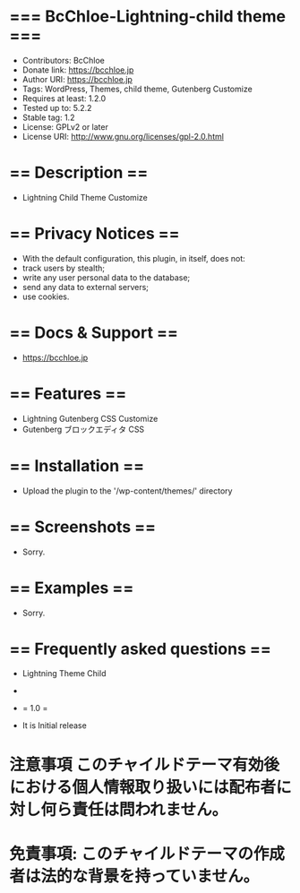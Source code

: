 # === BcChloe-Lightning-child theme ===
* Contributors: BcChloe
* Donate link: https://bcchloe.jp
* Author URI: https://bcchloe.jp
* Tags: WordPress, Themes, child theme, Gutenberg Customize
* Requires at least: 1.2.0
* Tested up to: 5.2.2
* Stable tag: 1.2
* License: GPLv2 or later
* License URI: http://www.gnu.org/licenses/gpl-2.0.html

# == Description ==
* Lightning Child Theme Customize

# == Privacy Notices ==
* With the default configuration, this plugin, in itself, does not:
* track users by stealth;
* write any user personal data to the database;
* send any data to external servers;
* use cookies.

# == Docs & Support ==
* https://bcchloe.jp

# == Features ==
* Lightning Gutenberg  CSS Customize
* Gutenberg ブロックエディタ CSS

# == Installation ==
* Upload the plugin to the '/wp-content/themes/' directory

# == Screenshots ==
* Sorry.

# == Examples ==
* Sorry.

# == Frequently asked questions ==
* Lightning Theme Child
*

* = 1.0 =
* It is Initial release

# 注意事項 このチャイルドテーマ有効後における個人情報取り扱いには配布者に対し何ら責任は問われません。
# 免責事項: このチャイルドテーマの作成者は法的な背景を持っていません。
